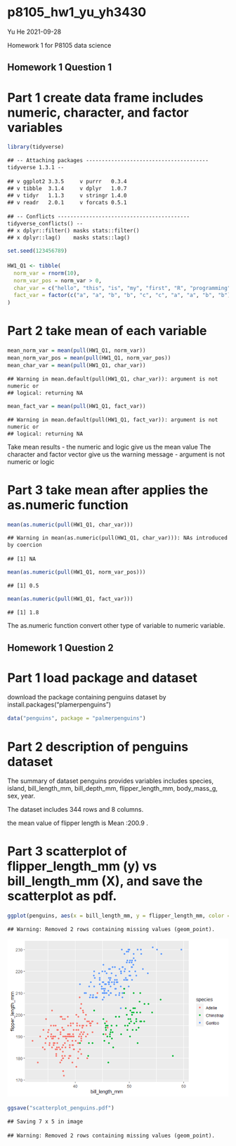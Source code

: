 p8105\_hw1\_yu\_yh3430
================
Yu He
2021-09-28

Homework 1 for P8105 data science

## Homework 1 Question 1

# Part 1 create data frame includes numeric, character, and factor variables

``` r
library(tidyverse)
```

    ## -- Attaching packages --------------------------------------- tidyverse 1.3.1 --

    ## v ggplot2 3.3.5     v purrr   0.3.4
    ## v tibble  3.1.4     v dplyr   1.0.7
    ## v tidyr   1.1.3     v stringr 1.4.0
    ## v readr   2.0.1     v forcats 0.5.1

    ## -- Conflicts ------------------------------------------ tidyverse_conflicts() --
    ## x dplyr::filter() masks stats::filter()
    ## x dplyr::lag()    masks stats::lag()

``` r
set.seed(123456789)

HW1_Q1 <- tibble(
  norm_var = rnorm(10),
  norm_var_pos = norm_var > 0,
  char_var = c("hello", "this", "is", "my", "first", "R", "programming", "class", "excellent", "experience"),
  fact_var = factor(c("a", "a", "b", "b", "c", "c", "a", "a", "b", "b"))
)
```

# Part 2 take mean of each variable

``` r
mean_norm_var = mean(pull(HW1_Q1, norm_var))
mean_norm_var_pos = mean(pull(HW1_Q1, norm_var_pos))
mean_char_var = mean(pull(HW1_Q1, char_var))
```

    ## Warning in mean.default(pull(HW1_Q1, char_var)): argument is not numeric or
    ## logical: returning NA

``` r
mean_fact_var = mean(pull(HW1_Q1, fact_var))
```

    ## Warning in mean.default(pull(HW1_Q1, fact_var)): argument is not numeric or
    ## logical: returning NA

Take mean results - the numeric and logic give us the mean value The
character and factor vector give us the warning message - argument is
not numeric or logic

# Part 3 take mean after applies the as.numeric function

``` r
mean(as.numeric(pull(HW1_Q1, char_var)))
```

    ## Warning in mean(as.numeric(pull(HW1_Q1, char_var))): NAs introduced by coercion

    ## [1] NA

``` r
mean(as.numeric(pull(HW1_Q1, norm_var_pos)))
```

    ## [1] 0.5

``` r
mean(as.numeric(pull(HW1_Q1, fact_var)))
```

    ## [1] 1.8

The as.numeric function convert other type of variable to numeric
variable.

## Homework 1 Question 2

# Part 1 load package and dataset

download the package containing penguins dataset by
install.packages(“plamerpenguins”)

``` r
data("penguins", package = "palmerpenguins")
```

# Part 2 description of penguins dataset

The summary of dataset penguins provides variables includes species,
island, bill\_length\_mm, bill\_depth\_mm, flipper\_length\_mm,
body\_mass\_g, sex, year.

The dataset includes 344 rows and 8 columns.

the mean value of flipper length is Mean :200.9 .

# Part 3 scatterplot of flipper\_length\_mm (y) vs bill\_length\_mm (X), and save the scatterplot as pdf.

``` r
ggplot(penguins, aes(x = bill_length_mm, y = flipper_length_mm, color = species)) + geom_point()
```

    ## Warning: Removed 2 rows containing missing values (geom_point).

![](p8105_hw1_yu_yh3430_files/figure-gfm/unnamed-chunk-5-1.png)<!-- -->

``` r
ggsave("scatterplot_penguins.pdf")
```

    ## Saving 7 x 5 in image

    ## Warning: Removed 2 rows containing missing values (geom_point).
